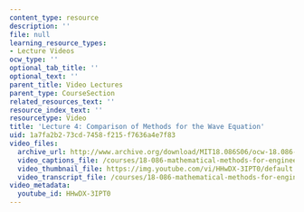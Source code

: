 ```yaml
---
content_type: resource
description: ''
file: null
learning_resource_types:
- Lecture Videos
ocw_type: ''
optional_tab_title: ''
optional_text: ''
parent_title: Video Lectures
parent_type: CourseSection
related_resources_text: ''
resource_index_text: ''
resourcetype: Video
title: 'Lecture 4: Comparison of Methods for the Wave Equation'
uid: 1a7fa2b2-73cd-7458-f215-f7636a4e7f83
video_files:
  archive_url: http://www.archive.org/download/MIT18.086S06/ocw-18.086-15feb2006-220k.mp4
  video_captions_file: /courses/18-086-mathematical-methods-for-engineers-ii-spring-2006/ab9a5e3cbab551b2af8a05f6b8a8ad55_HHwDX-3IPT0.vtt
  video_thumbnail_file: https://img.youtube.com/vi/HHwDX-3IPT0/default.jpg
  video_transcript_file: /courses/18-086-mathematical-methods-for-engineers-ii-spring-2006/3c62a2231c01cf3f1e1f62d230ece440_HHwDX-3IPT0.pdf
video_metadata:
  youtube_id: HHwDX-3IPT0
---
```

